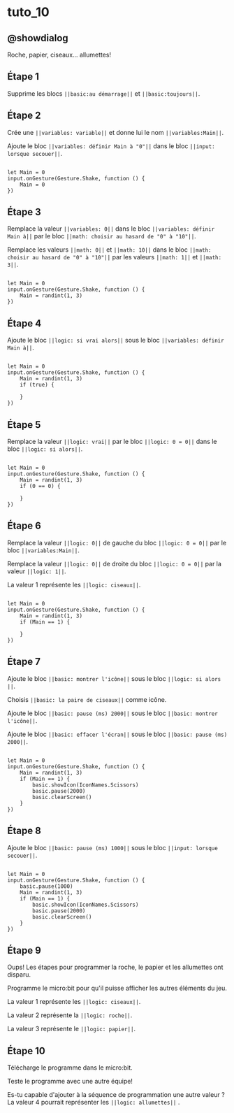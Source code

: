 # tuto_10

## @showdialog

Roche, papier, ciseaux... allumettes!

## Étape 1

Supprime les blocs ``||basic:au démarrage||`` et ``||basic:toujours||``.

## Étape 2

Crée une ``||variables: variable||`` et donne lui le nom ``||variables:Main||``.

Ajoute le bloc ``||variables: définir Main à "0"||`` dans le bloc ``||input: lorsque secouer||``.

```blocks

let Main = 0
input.onGesture(Gesture.Shake, function () {
    Main = 0
})

```

## Étape 3

Remplace la valeur ``||variables: 0||`` dans le bloc ``||variables: définir Main à||`` par le bloc ``||math: choisir au hasard de "0" à "10"||``.

Remplace les valeurs ``||math: 0||`` et ``||math: 10||`` dans le bloc ``||math: choisir au hasard de "0" à "10"||`` par les valeurs ``||math: 1||`` et ``||math: 3||``.

```blocks

let Main = 0
input.onGesture(Gesture.Shake, function () {
    Main = randint(1, 3)
})

```

## Étape 4

Ajoute le bloc ``||logic: si vrai alors||`` sous le bloc ``||variables: définir Main à||``.

```blocks

let Main = 0
input.onGesture(Gesture.Shake, function () {
    Main = randint(1, 3)
    if (true) {
    	
    }
})

```

## Étape 5

Remplace la valeur ``||logic: vrai||`` par le bloc ``||logic: 0 = 0||`` dans le bloc ``||logic: si alors||``.

```blocks

let Main = 0
input.onGesture(Gesture.Shake, function () {
    Main = randint(1, 3)
    if (0 == 0) {
    	
    }
})

```

## Étape 6

Remplace la valeur ``||logic: 0||`` de gauche du bloc ``||logic: 0 = 0||`` par le bloc ``||variables:Main||``.

Remplace la valeur ``||logic: 0||`` de droite du bloc ``||logic: 0 = 0||`` par la valeur ``||logic: 1||``.

La valeur 1 représente les ``||logic: ciseaux||``.

```blocks

let Main = 0
input.onGesture(Gesture.Shake, function () {
    Main = randint(1, 3)
    if (Main == 1) {
    	
    }
})

```

## Étape 7

Ajoute le bloc ``||basic: montrer l'icône||`` sous le bloc ``||logic: si alors ||``.

Choisis ``||basic: la paire de ciseaux||`` comme icône.

Ajoute le bloc ``||basic: pause (ms) 2000||`` sous le bloc ``||basic: montrer l'icône||``.

Ajoute le bloc ``||basic: effacer l'écran||`` sous le bloc ``||basic: pause (ms) 2000||``.

```blocks

let Main = 0
input.onGesture(Gesture.Shake, function () {
    Main = randint(1, 3)
    if (Main == 1) {
        basic.showIcon(IconNames.Scissors)
        basic.pause(2000)
        basic.clearScreen()
    }
})

```

## Étape 8

Ajoute le bloc ``||basic: pause (ms) 1000||`` sous le bloc ``||input: lorsque secouer||``.

```blocks

let Main = 0
input.onGesture(Gesture.Shake, function () {
    basic.pause(1000)
    Main = randint(1, 3)
    if (Main == 1) {
        basic.showIcon(IconNames.Scissors)
        basic.pause(2000)
        basic.clearScreen()
    }
})

``` 

## Étape 9

Oups! Les étapes pour programmer la roche, le papier et les allumettes ont disparu.

Programme le micro:bit pour qu'il puisse afficher les autres éléments du jeu.

La valeur 1 représente les ``||logic: ciseaux||``. 

La valeur 2 représente la ``||logic: roche||``.

La valeur 3 représente le ``||logic: papier||``. 



## Étape 10

Télécharge le programme dans le micro:bit.

Teste le programme avec une autre équipe!

Es-tu capable d'ajouter à la séquence de programmation une autre valeur ? La valeur 4 pourrait représenter les ``||logic: allumettes||`` .